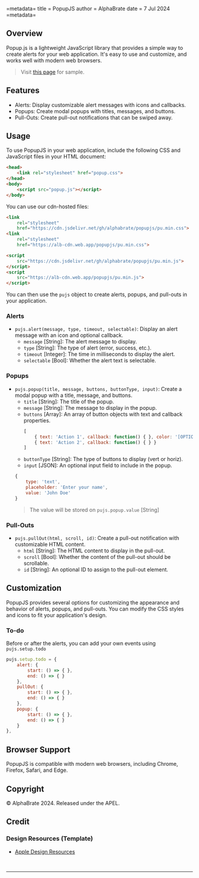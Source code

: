 =metadata=
title = PopupJS
author = AlphaBrate
date = 7 Jul 2024
=metadata=

## Overview
Popup.js is a lightweight JavaScript library that provides a simple way to create alerts for your web application. It's easy to use and customize, and works well with modern web browsers.


> Visit [this page](https://alphabrate.github.io/popupjs/code/showcase/) for sample.

## Features

* Alerts: Display customizable alert messages with icons and callbacks.
* Popups: Create modal popups with titles, messages, and buttons.
* Pull-Outs: Create pull-out notifications that can be swiped away.

## Usage

To use PopupJS in your web application, include the following CSS and JavaScript files in your HTML document:

```html
<head>
    <link rel="stylesheet" href="popup.css">
</head>
<body>
    <script src="popup.js"></script>
</body>
```

You can use our cdn-hosted files:

```html
<link
    rel="stylesheet"
    href="https://cdn.jsdelivr.net/gh/alphabrate/popupjs/pu.min.css">
<link
    rel="stylesheet"
    href="https://alb-cdn.web.app/popupjs/pu.min.css">

<script
    src="https://cdn.jsdelivr.net/gh/alphabrate/popupjs/pu.min.js">
</script>
<script
    src="https://alb-cdn.web.app/popupjs/pu.min.js">
</script>
```


You can then use the `pujs` object to create alerts, popups, and pull-outs in your application.

### Alerts

* `pujs.alert(message, type, timeout, selectable)`: Display an alert message with an icon and optional callback.
	+ `message` [String]: The alert message to display.
	+ `type` [String]: The type of alert (error, success, etc.).
	+ `timeout` [Integer]: The time in milliseconds to display the alert.
	+ `selectable` [Bool]: Whether the alert text is selectable.

### Popups

* `pujs.popup(title, message, buttons, buttonType, input)`: Create a modal popup with a title, message, and buttons.
	+ `title` [String]: The title of the popup.
	+ `message` [String]: The message to display in the popup.
	+ `buttons` [Array]: An array of button objects with text and callback properties.
        ```js
        [
            { text: 'Action 1', callback: function() { }, color: '[OPTIONAL]' },
            { text: 'Action 2', callback: function() { } }
        ]
        ```
	+ `buttonType` [String]: The type of buttons to display (vert or horiz).
	+ `input` [JSON]: An optional input field to include in the popup.
    ```js
    {
        type: 'text',
        placeholder: 'Enter your name',
        value: 'John Doe'
    }
    ```
    > The value will be stored on `pujs.popup.value` [String]

### Pull-Outs

* `pujs.pullOut(html, scroll, id)`: Create a pull-out notification with customizable HTML content.
	+ `html` [String]: The HTML content to display in the pull-out.
	+ `scroll` [Bool]: Whether the content of the pull-out should be scrollable.
	+ `id` [String]: An optional ID to assign to the pull-out element.

## Customization

PopupJS provides several options for customizing the appearance and behavior of alerts, popups, and pull-outs. You can modify the CSS styles and icons to fit your application's design.

### To-do

Before or after the alerts, you can add your own events using `pujs.setup.todo`

```js
pujs.setup.todo = {
    alert: {
        start: () => { },
        end: () => { }
    },
    pullOut: {
        start: () => { },
        end: () => { }
    },
    popup: {
        start: () => { },
        end: () => { }
    }
},
```

## Browser Support

PopupJS is compatible with modern web browsers, including Chrome, Firefox, Safari, and Edge.

## Copyright

© AlphaBrate 2024. Released under the APEL.

## Credit

### Design Resources (Template)

* [Apple Design Resources](https://developer.apple.com/design/resources/)

<br>
<hr>
